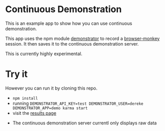 # Continuous Demonstration

This is an example app to show how you can use continuous demonstration.

This app uses the npm module [demonstrator](https://www.npmjs.com/package/demonstrator) to record a [browser-monkey](https://www.npmjs.com/package/browser-monkey) session. It then saves it to the continuous demonstration server.

This is currently highly experimental.

# Try it
However you can run it by cloning this repo.

* `npm install`
* running `DEMONSTRATOR_API_KEY=test DEMONSTRATOR_USER=dereke DEMONSTRATOR_APP=demo karma start`
* visit the [results page](https://continuous-demo.herokuapp.com/api/dereke/demo/recent)
 - The continuous demonstration server currentl only displays raw data
